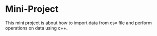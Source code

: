 # Mini-Project
This mini project is about how to import data from csv file and perform operations on data using c++.
